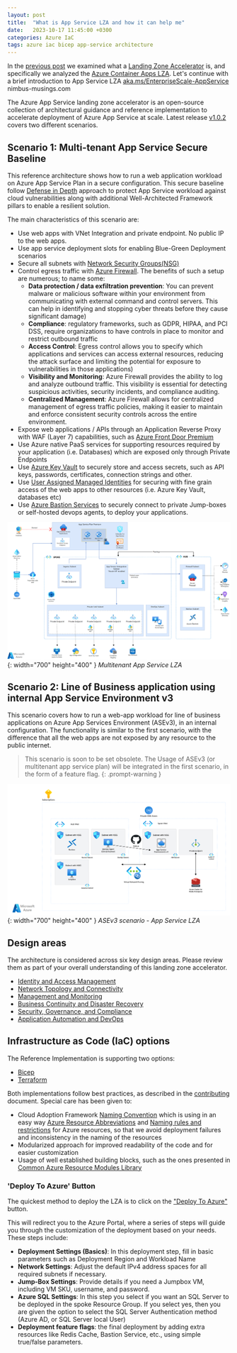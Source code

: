 ```yaml
---
layout: post
title:  "What is App Service LZA and how it can help me"
date:   2023-10-17 11:45:00 +0300
categories: Azure IaC
tags: azure iac bicep app-service architecture
---
```

In the [previous post](/posts/aca-lza/) we examined what a [Landing Zone Accelerator](https://aka.ms/lza) is, and specifically we analyzed the [Azure Container Apps LZA](https://aka.ms/lza). Let's continue with a brief introduction to App Service LZA [aka.ms/EnterpriseScale-AppService](https://aka.ms/EnterpriseScale-AppService)
nimbus-musings.com

The Azure App Service landing zone accelerator is an open-source collection of architectural guidance and reference implementation to accelerate deployment of Azure App Service at scale. Latest release [v1.0.2](https://github.com/Azure/appservice-landing-zone-accelerator/releases/tag/v1.0.2) covers two different scenarios.

## Scenario 1: Multi-tenant App Service Secure Baseline
 This reference architecture shows how to run a web application workload on Azure App Service Plan in a secure configuration. This secure baseline follow [Defense in Depth](https://learn.microsoft.com/shows/azure-videos/defense-in-depth-security-in-azure) approach to protect App Service workload against cloud vulnerabilities along with additional Well-Architected Framework pillars to enable a resilient solution. 

 The main characteristics of this scenario are:
- Use web apps with VNet Integration and private endpoint. No public IP to the web apps.
- Use app service deployment slots for enabling Blue-Green Deployment scenarios
- Secure all subnets with [Network Security Groups(NSG)](https://learn.microsoft.com/azure/container-apps/firewall-integration#nsg-allow-rules)
- Control egress traffic with [Azure Firewall](https://learn.microsoft.com//azure/container-apps/user-defined-routes). The benefits of such a setup are numerous; to name some:
  - **Data protection / data exfiltration prevention**: You can prevent malware or malicious software within your environment from communicating with external command and control servers. This can help in identifying and stopping cyber threats before they cause significant damage)
  - **Compliance**: regulatory frameworks, such as GDPR, HIPAA, and PCI DSS, require organizations to have controls in place to monitor and restrict outbound traffic
  - **Access Control**: Egress control allows you to specify which applications and services can access external resources, reducing the attack surface and limiting the potential for exposure to vulnerabilities in those applications)
  - **Visibility and Monitoring**: Azure Firewall provides the ability to log and analyze outbound traffic. This visibility is essential for detecting suspicious activities, security incidents, and compliance auditing.
  - **Centralized Management**: Azure Firewall allows for centralized management of egress traffic policies, making it easier to maintain and enforce consistent security controls across the entire environment.
- Expose web applications / APIs through an Application Reverse Proxy with WAF (Layer 7) capabilities, such as  [Azure Front Door Premium](https://learn.microsoft.com/azure/frontdoor/front-door-cdn-comparison)
- Use Azure native PaaS services for supporting resources required by your application (i.e. Databases) which are exposed only through Private Endpoints
- Use [Azure Key Vault](https://learn.microsoft.com/azure/key-vault/general/basic-concepts) to securely store and access secrets, such as API keys, passwords, certificates, connection strings and other.
- Use [User Assigned Managed Identities](https://learn.microsoft.com/azure/active-directory/managed-identities-azure-resources/overview#managed-identity-types) for securing with fine grain access of the web apps to other resources (i.e. Azure Key Vault, databases etc)
- Use [Azure Bastion Services](https://learn.microsoft.com/azure/bastion/bastion-overview) to securely connect to private Jump-boxes or self-hosted devops agents, to deploy your applications. 

![Multitenant App Service LZA](https://github.com/Azure/appservice-landing-zone-accelerator/blob/main/docs/Images/Multitenant/AppServiceLandingZoneArchitecture-multitenant.png?raw=true){: width="700" height="400" }
_Multitenant App Service LZA_

## Scenario 2: Line of Business application using internal App Service Environment v3
This scenario covers how to run a web-app workload for line of business applications on Azure App Services Environment (ASEv3), in an internal configuration. The functionality is similar to the first scenario, with the difference that all the web apps are not exposed by any resource to the public internet.

> This scenario is soon to be set obsolete. The Usage of ASEv3 (or multitenant app service plan) will be integrated in the first scenario, in the form of a feature flag.
{: .prompt-warning  }

![ASEv3 scenario - App Service LZA](https://github.com/Azure/appservice-landing-zone-accelerator/blob/main/docs/Images/ASE/AppServiceLandingZoneArchitecture.png?raw=true){: width="700" height="400" }
_ASEv3 scenario - App Service LZA_


## Design areas
The architecture is considered across six key design areas. Please review them as part of your overall understanding of this landing zone accelerator.

- [Identity and Access Management](https://github.com/Azure/appservice-landing-zone-accelerator/blob/main/docs/Design-Areas/identity-access-mgmt.md)
- [Network Topology and Connectivity](https://github.com/Azure/appservice-landing-zone-accelerator/blob/main/docs/Design-Areas/networking.md)
- [Management and Monitoring](https://github.com/Azure/appservice-landing-zone-accelerator/blob/main/docs/Design-Areas/mgmt-monitoring.md)
- [Business Continuity and Disaster Recovery](https://github.com/Azure/appservice-landing-zone-accelerator/blob/main/docs/Design-Areas/BCDR.md)
- [Security, Governance, and Compliance](https://github.com/Azure/appservice-landing-zone-accelerator/blob/main/docs/Design-Areas/security-governance-compliance.md)
- [Application Automation and DevOps](https://github.com/Azure/appservice-landing-zone-accelerator/blob/main/docs/Design-Areas/automation-devops.md)

## Infrastructure as Code (IaC) options
The Reference Implementation is supporting two options:
- [Bicep](https://github.com/Azure/appservice-landing-zone-accelerator/tree/main/scenarios/secure-baseline-multitenant/bicep)
- [Terraform](https://github.com/Azure/appservice-landing-zone-accelerator/tree/main/scenarios/secure-baseline-multitenant/terraform)

Both implementations follow best practices, as described in the [contributing](https://github.com/Azure/appservice-landing-zone-accelerator/blob/main/CONTRIBUTING.md) document. Special care has been given to:
- Cloud Adoption Framework [Naming Convention](https://learn.microsoft.com/azure/cloud-adoption-framework/ready/azure-best-practices/resource-naming) which is using in an easy way [Azure Resource Abbreviations](https://learn.microsoft.com/azure/cloud-adoption-framework/ready/azure-best-practices/resource-abbreviations) and [Naming rules and restrictions](https://learn.microsoft.com/azure/azure-resource-manager/management/resource-name-rules) for Azure resources, so that we avoid deployment failures and inconsistency in the naming of the resources
- Modularized approach for improved readability of the code and for easier customization
- Usage of well established building blocks, such as the ones presented in [Common Azure Resource Modules Library](https://github.com/Azure/ResourceModules)

### 'Deploy To Azure' Button
The quickest method to deploy the LZA is to click on the ["Deploy To Azure"](https://github.com/Azure/appservice-landing-zone-accelerator/blob/main/scenarios/secure-baseline-multitenant/README.md#quick-deployment-to-azure) button.

This will redirect you to the Azure Portal, where a series of steps will guide you through the customization of the deployment based on your needs. These steps include:

- **Deployment Settings (Basics)**: In this deployment step, fill in basic parameters such as Deployment Region and Workload Name
- **Network Settings**: Adjust the default IPv4 address spaces for all required subnets if necessary.
- **Jump-Box Settings**: Provide details if you need a Jumpbox VM, including VM SKU, username, and password.
- **Azure SQL Settings**: In this step you select if you want an SQL Server to be deployed in the spoke Resource Group. If you select yes, then you are given the option to select the SQL Server Authentication method (Azure AD, or SQL Server local User)
- **Deployment feature flags**: the final deployment by adding extra resources like Redis Cache, Bastion Service, etc., using simple true/false parameters.
